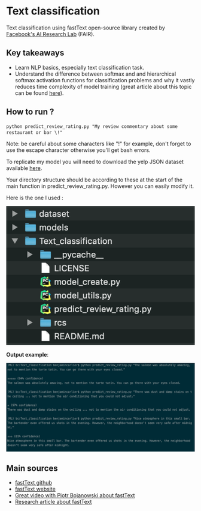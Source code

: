 # Text classification
Text classification using fastText open-source library created by [Facebook's AI Research Lab](https://research.fb.com/category/facebook-ai-research/) (FAIR).

## Key takeaways
- Learn NLP basics, especially text classification task.
- Understand the difference between softmax and and hierarchical softmax activation functions for classification problems and why it vastly reduces time complexity of model training (great article about this topic can be found [here](http://building-babylon.net/2017/08/01/hierarchical-softmax/)).

## How to run ?
```
python predict_review_rating.py "My review commentary about some restaurant or bar \!"
```

Note: be careful about some characters like "!" for example, don't forget to use the escape character otherwise you'll get bash errors.

To replicate my model you will need to download the yelp JSON dataset available [here](https://www.yelp.com/dataset/download).

Your directory structure should be according to these at the start of the main function in predict_review_rating.py. However you can easily modify it.

Here is the one I used :

![Directory structure](rcs/directory_struct.png)

**Output example**:

![Predictions on several reviews](rcs/examples/predictions.png)

    
## Main sources
- [fastText github](https://github.com/facebookresearch/fastText/)
- [fastText website](https://fasttext.cc/)
- [Great video with Piotr Bojanowski about fastText](https://www.youtube.com/watch?v=CHcExDsDeHU)
- [Research article about fastText](https://arxiv.org/abs/1612.03651)
